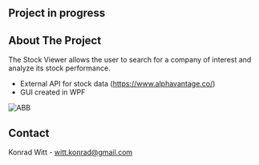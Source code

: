 ## Project in progress

<!-- ABOUT THE PROJECT -->
## About The Project


The Stock Viewer allows the user to search for a company of interest and analyze its stock performance. 
* External API for stock data (https://www.alphavantage.co/)
* GUI created in WPF

![ABB](https://user-images.githubusercontent.com/85404482/144909581-e9c17f59-ee2e-4c7b-b9a9-7f4f06d42357.PNG)




<!-- CONTACT -->
## Contact

Konrad Witt - witt.konrad@gmail.com
